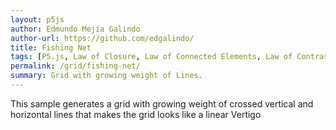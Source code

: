 ```yaml
---
layout: p5js
author: Edmundo Mejía Galindo
author-url: https://github.com/edgalindo/
title: Fishing Net
tags: [P5.js, Law of Closure, Law of Connected Elements, Law of Contrast, Law of Regularity, interaction, contrast, grid, repeat]
permalink: /grid/fishing-net/
summary: Grid with growing weight of Lines.
---
```

This sample generates a grid with growing weight of crossed vertical and horizontal lines that makes the grid looks like a linear Vertigo
